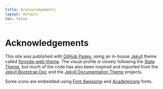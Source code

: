 ```yaml
---
title: Acknowledgements
layout: default
toc: false
---
```


# Acknowledgements

This site was published with [GitHub Pages](https://pages.github.com), using an in-house [Jekyll](https://jekyllrb.com/) theme called [forsyde-web-theme](https://github.com/forsyde/forsyde-web-theme). The visual profile is closely following the [Slate Theme](https://github.com/pages-themes/slate), but much of the code has also been inspired and imported from the [Jekyll Bootstrap Doc](https://github.com/mistic100/jekyll-bootstrap-doc) and the [Jekyll Documentation Theme](https://idratherbewriting.com/documentation-theme-jekyll/index.html) projects. 

Some icons are embedded using [Font Awesome](https://fontawesome.com/) and [Academicons](https://jpswalsh.github.io/academicons/) fonts.
